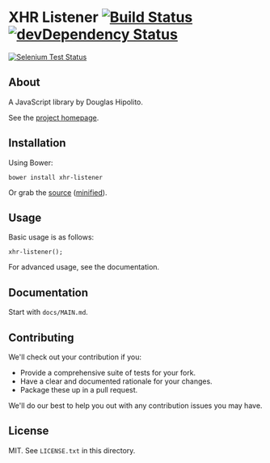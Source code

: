 # XHR Listener [![Build Status](https://secure.travis-ci.org/douglashipolito/xhr-listener.svg?branch=master)](http://travis-ci.org/douglashipolito/xhr-listener) [![devDependency Status](https://david-dm.org/douglashipolito/xhr-listener/dev-status.svg)](https://david-dm.org/douglashipolito/xhr-listener#info=devDependencies)
[![Selenium Test Status](https://saucelabs.com/browser-matrix/xhr-listener.svg)](https://saucelabs.com/u/xhr-listener)

## About

A JavaScript library by Douglas Hipolito.

See the [project homepage](http://douglashipolito.github.io/xhr-listener).

## Installation

Using Bower:

    bower install xhr-listener

Or grab the [source](https://github.com/douglashipolito/xhr-listener/dist/xhr-listener.js) ([minified](https://github.com/douglashipolito/xhr-listener/dist/xhr-listener.min.js)).

## Usage

Basic usage is as follows:

    xhr-listener();

For advanced usage, see the documentation.

## Documentation

Start with `docs/MAIN.md`.

## Contributing

We'll check out your contribution if you:

* Provide a comprehensive suite of tests for your fork.
* Have a clear and documented rationale for your changes.
* Package these up in a pull request.

We'll do our best to help you out with any contribution issues you may have.

## License

MIT. See `LICENSE.txt` in this directory.
